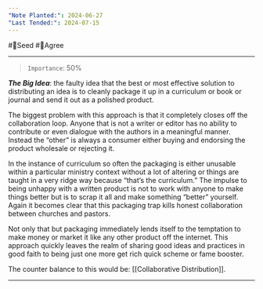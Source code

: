 ```yaml
---
"Note Planted:": 2024-06-27
"Last Tended:": 2024-07-15
---
```

#🌱Seed  #🙂Agree
****
> `Importance`: 50%
 
***The Big Idea***: the faulty idea that the best or most effective solution to distributing an idea is to cleanly package it up in a curriculum or book or journal and send it out as a polished product. 

The biggest problem with this approach is that it completely closes off the collaboration loop. Anyone that is not a writer or editor has no ability to contribute or even dialogue with the authors in a meaningful manner. Instead the “other” is always a consumer either buying and endorsing the product wholesale or rejecting it. 

In the instance of curriculum so often the packaging is either unusable within a particular ministry context without a lot of altering or things are taught in a very ridge way because “that’s the curriculum.” The impulse to being unhappy with a written product is not to work with anyone to make things better but is to scrap it all and make something “better” yourself. Again it becomes clear that this packaging trap kills honest collaboration between churches and pastors. 

Not only that but packaging immediately lends itself to the temptation to make money or market it like any other product off the internet. This approach quickly leaves the realm of sharing good ideas and practices in good faith to being just one more get rich quick scheme or fame booster. 

The counter balance to this would be: [[Collaborative Distribution]].

****
